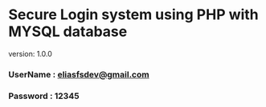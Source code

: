 # Secure Login system using PHP with MYSQL database

version: 1.0.0

### UserName : eliasfsdev@gmail.com

### Password : 12345
